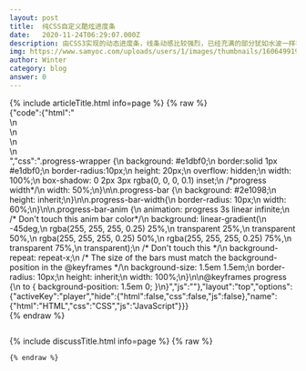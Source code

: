 ```yaml
---
layout: post
title:  纯CSS自定义酷炫进度条
date:   2020-11-24T06:29:07.000Z
description: 由CSS3实现的动态进度条，线条动感比较强烈，已经充满的部分犹如水波一样在动，非常酷炫。
img: https://www.samyoc.com/uploads/users/1/images/thumbnails/1606499196741.png
author: Winter
category: blog
answer: 0
---
```

<div class="article-root">
  <div class="article">
    {% include articleTitle.html info=page %}
    {% raw %}
    <div class="article-content">{"code":{"html":"<div class=\"progress-wrapper\">\n  <div class=\"progress-bar progress-bar-width\" data-progress-bar-percent=\"100\">\n    <div class=\"progress-bar-anim\"></div>\n  </div>\n</div>","css":".progress-wrapper {\n  background: #e1dbf0;\n  border:solid 1px #e1dbf0;\n  border-radius:10px;\n  height: 20px;\n  overflow: hidden;\n  width: 100%;\n  box-shadow: 0 2px 3px rgba(0, 0, 0, 0.1) inset;\n  /*progress width*/\n  width: 50%;\n}\n\n.progress-bar {\n  background: #2e1098;\n  height: inherit;\n}\n\n.progress-bar-width{\n  border-radius: 10px;\n  width: 60%;\n}\n\n.progress-bar-anim {\n  animation: progress 3s linear infinite;\n  /* Don't touch this anim bar color*/\n  background: linear-gradient(\n    -45deg,\n    rgba(255, 255, 255, 0.25) 25%,\n    transparent 25%,\n    transparent 50%,\n    rgba(255, 255, 255, 0.25) 50%,\n    rgba(255, 255, 255, 0.25) 75%,\n    transparent 75%,\n    transparent);\n  /* Don't touch this */\n  background-repeat: repeat-x;\n  /* The size of the bars must match the background-position in the @keyframes */\n  background-size: 1.5em 1.5em;\n  border-radius: 10px;\n  height: inherit;\n  width: 100%;\n}\n\n@keyframes progress {\n  to { background-position: 1.5em 0; }\n}","js":""},"layout":"top","options":{"activeKey":"player","hide":{"html":false,"css":false,"js":false},"name":{"html":"HTML","css":"CSS","js":"JavaScript"}}}</div>
    {% endraw %}
  </div>
  <p style="height: 0;width:0;overflow: hidden;"> 第4269篇《纯CSS自定义酷炫进度条》来自Winter(https://github.com/aiyld/aiyld.github.io)的站点</p>
  <div class="discuss-wrapper">
    {% include discussTitle.html info=page %}
    {% raw %}
    
    {% endraw %}
  </div>
<div>
